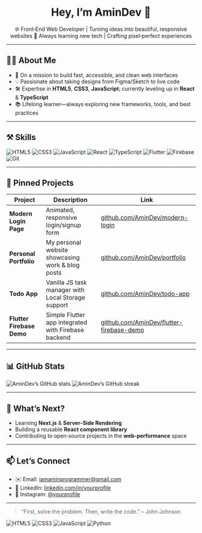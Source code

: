 <!-- ================== Header ================== -->
<h1 align="center">Hey, I’m AminDev 👋</h1>
<p align="center">
  🌐 Front‑End Web Developer | Turning ideas into beautiful, responsive websites  
  🚀 Always learning new tech | Crafting pixel‑perfect experiences
</p>

---

<!-- ============= About Me ============= -->
## 👨‍💻 About Me
- 🎯 On a mission to build fast, accessible, and clean web interfaces  
- 💡 Passionate about taking designs from Figma/Sketch to live code  
- 🛠️ Expertise in **HTML5**, **CSS3**, **JavaScript**; currently leveling up in **React** & **TypeScript**  
- 📚 Lifelong learner—always exploring new frameworks, tools, and best practices  

---

<!-- ============= Skills ============= -->
## ⚒️ Skills
<p>
  <img src="https://img.shields.io/badge/HTML5-E34F26?style=flat&logo=html5" alt="HTML5" />
  <img src="https://img.shields.io/badge/CSS3-1572B6?style=flat&logo=css3" alt="CSS3" />
  <img src="https://img.shields.io/badge/JavaScript-F7DF1E?style=flat&logo=javascript" alt="JavaScript" />
  <img src="https://img.shields.io/badge/React-61DAFB?style=flat&logo=react" alt="React" />
  <img src="https://img.shields.io/badge/TypeScript-3178C6?style=flat&logo=typescript" alt="TypeScript" />
  <img src="https://img.shields.io/badge/Flutter-02569B?style=flat&logo=flutter" alt="Flutter" />
  <img src="https://img.shields.io/badge/Firebase-FFCA28?style=flat&logo=firebase" alt="Firebase" />
  <img src="https://img.shields.io/badge/Git-F05032?style=flat&logo=git" alt="Git" />
</p>

---

<!-- ============= Pinned Projects ============= -->
## 📌 Pinned Projects
<!-- In your profile UI, pin these repos! -->
| Project                  | Description                                          | Link                                            |
|--------------------------|------------------------------------------------------|-------------------------------------------------|
| **Modern Login Page**    | Animated, responsive login/signup form               | [github.com/AminDev/modern-login](#)            |
| **Personal Portfolio**   | My personal website showcasing work & blog posts     | [github.com/AminDev/portfolio](#)               |
| **Todo App**             | Vanilla JS task manager with Local Storage support   | [github.com/AminDev/todo-app](#)                |
| **Flutter Firebase Demo**| Simple Flutter app integrated with Firebase backend | [github.com/AminDev/flutter-firebase-demo](#)   |

---

<!-- ============= GitHub Stats ============= -->
## 📊 GitHub Stats
<p align="left">
  <img src="https://github-readme-stats.vercel.app/api?username=AminDev&show_icons=true&theme=radical" alt="AminDev’s GitHub stats" />
  <img src="https://github-readme-streak-stats.herokuapp.com/?user=AminDev&theme=radical" alt="AminDev’s GitHub streak" />
</p>

---

<!-- ============= What’s Next? ============= -->
## 🚧 What’s Next?
- Learning **Next.js** & **Server‑Side Rendering**  
- Building a reusable **React component library**  
- Contributing to open‑source projects in the **web‑performance** space

---

<!-- ============= Contact ============= -->
## 📫 Let’s Connect
- ✉️ Email: [iamaminprogrammer@gmail.com](mailto:iamaminprogrammer@gmail.com)  
- 🔗 LinkedIn: [linkedin.com/in/yourprofile](https://linkedin.com/in/yourprofile)  
- 📸 Instagram: [@yourprofile](https://instagram.com/yourprofile)  

---

<!-- ============= Footer Quote ============= -->
> “First, solve the problem. Then, write the code.” – John Johnson  

<img src="https://img.shields.io/badge/HTML5-E34F26?style=flat&logo=html5" alt="HTML5" />
<img src="https://img.shields.io/badge/CSS3-1572B6?style=flat&logo=css3" alt="CSS3" />
<img src="https://img.shields.io/badge/JavaScript-F7DF1E?style=flat&logo=javascript" alt="JavaScript" />
<img src="https://img.shields.io/badge/Python-3776AB?style=flat&logo=python" alt="Python" />
